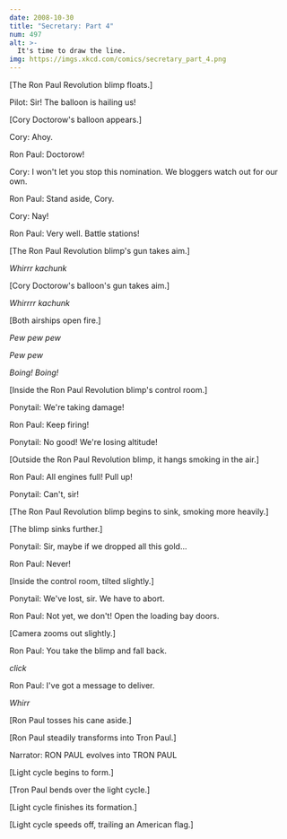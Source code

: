 ```yaml
---
date: 2008-10-30
title: "Secretary: Part 4"
num: 497
alt: >-
  It's time to draw the line.
img: https://imgs.xkcd.com/comics/secretary_part_4.png
---
```

[The Ron Paul Revolution blimp floats.]

Pilot: Sir! The balloon is hailing us!

[Cory Doctorow's balloon appears.]

Cory: Ahoy.

Ron Paul: Doctorow!

Cory: I won't let you stop this nomination. We bloggers watch out for our own.

Ron Paul: Stand aside, Cory.

Cory: Nay!

Ron Paul: Very well. Battle stations!

[The Ron Paul Revolution blimp's gun takes aim.]

*Whirrr kachunk*

[Cory Doctorow's balloon's gun takes aim.]

*Whirrrr kachunk*

[Both airships open fire.]

*Pew pew pew*

*Pew pew*

*Boing! Boing!*

[Inside the Ron Paul Revolution blimp's control room.]

Ponytail: We're taking damage!

Ron Paul: Keep firing!

Ponytail: No good! We're losing altitude!

[Outside the Ron Paul Revolution blimp, it hangs smoking in the air.]

Ron Paul: All engines full! Pull up!

Ponytail: Can't, sir!

[The Ron Paul Revolution blimp begins to sink, smoking more heavily.]

[The blimp sinks further.]

Ponytail: Sir, maybe if we dropped all this gold...

Ron Paul: Never!

[Inside the control room, tilted slightly.]

Ponytail: We've lost, sir. We have to abort.

Ron Paul: Not yet, we don't! Open the loading bay doors.

[Camera zooms out slightly.]

Ron Paul: You take the blimp and fall back.

*click*

Ron Paul: I've got a message to deliver.

*Whirr*

[Ron Paul tosses his cane aside.]

[Ron Paul steadily transforms into Tron Paul.]

Narrator: RON PAUL evolves into TRON PAUL

[Light cycle begins to form.]

[Tron Paul bends over the light cycle.]

[Light cycle finishes its formation.]

[Light cycle speeds off, trailing an American flag.]